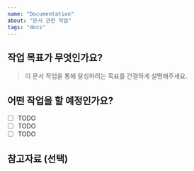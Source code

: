```yaml
---
name: "Documentation"
about: "문서 관련 작업"
tags: "docs"
---
```


## 작업 목표가 무엇인가요?

> 이 문서 작업을 통해 달성하려는 목표를 간결하게 설명해주세요.

## 어떤 작업을 할 예정인가요?

- [ ] TODO
- [ ] TODO
- [ ] TODO

## 참고자료 (선택)

